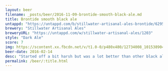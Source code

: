 ```yaml
---
layout: beer
filename: _posts/beer/2016-11-09-brontide-smooth-black-ale.md
title: Brontide smooth black ale
untappd: "https://untappd.com/b/stillwater-artisanal-ales-brontide/629594"
brewery: "Stillwater Artisanal Ales"
breweryURL: "https://untappd.com/w/stillwater-artisanal-ales/1203"
style: "Dark Ale"
score: 7
img: https://scontent.xx.fbcdn.net/v/t1.0-0/p480x480/12734008_10153890416878745_633217613773642603_n.jpg?oh=57259ed5614406666ceed3c0b1d79fed&oe=58FD8F09
beer-date: 2016-02-14
desc: "Started off a bit harsh but was a lot better than other black ales. Makes me want to try more dark beers"
permalink: /beer/:title.html
---
```

